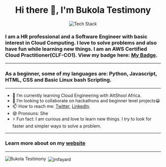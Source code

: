 <h1 align="center">Hi there 👋, I'm Bukola Testimony</h1>

<p align="center"><img src="https://skillicons.dev/icons?i=github,git,aws,html,css,javascript,python,linux,vscode" alt="Tech Stack" /> </p>


<h3 align="left">I am a HR professional and a Software Engineer with basic interest in Cloud Computing. I love to solve problems and also have fun while learning new things. I am an AWS Certified Cloud Practitioner(CLF-CO1). View my badge here: 
 <a href="https://www.credly.com/badges/40c68c84-ef41-4b91-be39-2cd9b8d06391/email">My Badge</a>. </h3>
 
 
 --------------
 
 
 ### As a beginner, some of my languages are: Python, Javascript, HTML, CSS and Basic Linux bash Scripting.
 
  --------------
  

- 🌱 I’m currently learning Cloud Engineering with AltShool Africa.
- 👯 I’m looking to collaborate on hackathons and beginner level projects😀
- 📫 How to reach me: <a href="https://twitter.com/BukolaTestimony">Twitter</a>,  <a href="https://www.linkedin.com/in/bukola-testimony-58277b97/">LinkedIn</a>.   
- 😄 Pronouns: She
- ⚡ Fun fact: I am curious and love to learn new things. I try to look for faster and simpler ways to solve a problem.

 --------------
 
 ### Learn more about on my [website](https://bukola-testimony.github.io/My-Portfolio-website/)
 
 --------------
 
 <p><img align="left" src="https://github-readme-stats.vercel.app/api/top-langs?username=Bukola-Testimony&show_icons=true&locale=en&layout=compact" alt="Bukola Testimony" /></p>
 
 
 <p>&nbsp;<img align="center" src="https://github-readme-stats.vercel.app/api?username=Bukola-Testimony&show_icons=true&locale=en" alt="jmfayard" /></p>
 

